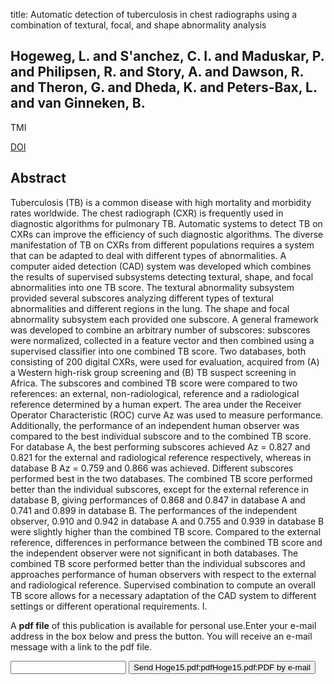 title: Automatic detection of tuberculosis in chest radiographs using a combination of textural, focal, and shape abnormality analysis

## Hogeweg, L. and S'anchez, C. I. and Maduskar, P. and Philipsen, R. and Story, A. and Dawson, R. and Theron, G. and Dheda, K. and Peters-Bax, L. and van Ginneken, B.
TMI

<a href="https://doi.org/10.1109/TMI.2015.2405761">DOI</a>

## Abstract
Tuberculosis (TB) is a common disease with high mortality and morbidity rates worldwide. The chest radiograph (CXR) is frequently used in diagnostic algorithms for pulmonary TB. Automatic systems to detect TB on CXRs can improve the efficiency of such diagnostic algorithms. The diverse manifestation of TB on CXRs from different populations requires a system that can be adapted to deal with different types of abnormalities. A computer aided detection (CAD) system was developed which combines the results of supervised subsystems detecting textural, shape, and focal abnormalities into one TB score. The textural abnormality subsystem provided several subscores analyzing different types of textural abnormalities and different regions in the lung. The shape and focal abnormality subsystem each provided one subscore. A general framework was developed to combine an arbitrary number of subscores: subscores were normalized, collected in a feature vector and then combined using a supervised classifier into one combined TB score. Two databases, both consisting of 200 digital CXRs, were used for evaluation, acquired from (A) a Western high-risk group screening and (B) TB suspect screening in Africa. The subscores and combined TB score were compared to two references: an external, non-radiological, reference and a radiological reference determined by a human expert. The area under the Receiver Operator Characteristic (ROC) curve Az was used to measure performance. Additionally, the performance of an independent human observer was compared to the best individual subscore and to the combined TB score. For database A, the best performing subscores achieved Az = 0.827 and 0.821 for the external and radiological reference respectively, whereas in database B Az = 0.759 and 0.866 was achieved. Different subscores performed best in the two databases. The combined TB score performed better than the individual subscores, except for the external reference in database B, giving performances of 0.868 and 0.847 in database A and 0.741 and 0.899 in database B. The performances of the independent observer, 0.910 and 0.942 in database A and 0.755 and 0.939 in database B were slightly higher than the combined TB score. Compared to the external reference, differences in performance between the combined TB score and the independent observer were not significant in both databases. The combined TB score performed better than the individual subscores and approaches performance of human observers with respect to the external and radiological reference. Supervised combination to compute an overall TB score allows for a necessary adaptation of the CAD system to different settings or different operational requirements. I.

A <b>pdf file</b> of this publication is available for personal use.Enter your e-mail address in the box below and press the button. You will receive an e-mail message with a link to the pdf file.
<form action="sender.php">  <input type="text" name="email">  <input type="submit" value="Send Hoge15.pdf:pdfHoge15.pdf:PDF by e-mail"></form>